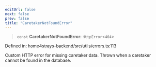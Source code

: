 ```yaml
---
editUrl: false
next: false
prev: false
title: "CaretakerNotFoundError"
---
```


> `const` **CaretakerNotFoundError**: `HttpError`\<`404`\>

Defined in: home4strays-backend/src/utils/errors.ts:113

Custom HTTP error for missing caretaker data.
Thrown when a caretaker cannot be found in the database.
